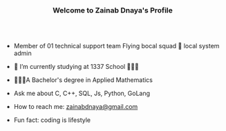 <h3 align="center"> Welcome to Zainab Dnaya's Profile  </h3>

<br></br>
- Member of 01 technical support team Flying bocal squad 🛫 local system admin
  
- 🎯 I’m currently studying at 1337 School 👩🏻‍💻
  
-  👩🏻‍🏫A Bachelor's degree in Applied Mathematics
  
- Ask me about C, C++, SQL, Js, Python, GoLang </br>

- How to reach me: zainabdnaya@gmail.com</br>

- Fun fact: coding is lifestyle</br>
